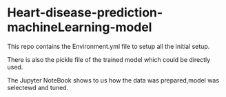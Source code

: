 # Heart-disease-prediction-machineLearning-model

This repo contains the Environment.yml file to setup all the initial setup.

There is also the pickle file of the trained model which could be directly used.

The Jupyter NoteBook shows to us how the data was prepared,model was selectewd and tuned.
